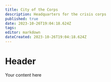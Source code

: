 ```yaml
---
title: City of the Corps
description: Headquarters for the crisis corps
published: true
date: 2023-10-26T19:04:18.624Z
tags: 
editor: markdown
dateCreated: 2023-10-26T19:04:18.624Z
---
```


# Header
Your content here